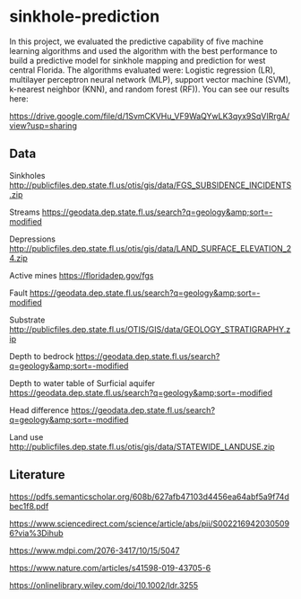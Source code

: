 # sinkhole-prediction

In this project, we evaluated the predictive capability of five machine learning algorithms and used the algorithm with the best performance to build a predictive model for sinkhole mapping and prediction for west central Florida. The algorithms evaluated were: Logistic regression (LR), multilayer perceptron neural network (MLP), support vector machine (SVM), k-nearest neighbor (KNN), and random forest (RF)). You can see our results here:

https://drive.google.com/file/d/1SvmCKVHu_VF9WaQYwLK3qyx9SqVIRrgA/view?usp=sharing

## Data

Sinkholes 
http://publicfiles.dep.state.fl.us/otis/gis/data/FGS_SUBSIDENCE_INCIDENTS.zip

Streams
https://geodata.dep.state.fl.us/search?q=geology&amp;sort=-modified

Depressions
http://publicfiles.dep.state.fl.us/otis/gis/data/LAND_SURFACE_ELEVATION_24.zip

Active mines
https://floridadep.gov/fgs

Fault
https://geodata.dep.state.fl.us/search?q=geology&amp;sort=-modified

Substrate
http://publicfiles.dep.state.fl.us/OTIS/GIS/data/GEOLOGY_STRATIGRAPHY.zip

Depth to bedrock
https://geodata.dep.state.fl.us/search?q=geology&amp;sort=-modified

Depth to water table of Surficial aquifer
https://geodata.dep.state.fl.us/search?q=geology&amp;sort=-modified

Head difference
https://geodata.dep.state.fl.us/search?q=geology&amp;sort=-modified

Land use
http://publicfiles.dep.state.fl.us/otis/gis/data/STATEWIDE_LANDUSE.zip


## Literature

https://pdfs.semanticscholar.org/608b/627afb47103d4456ea64abf5a9f74dbec1f8.pdf

https://www.sciencedirect.com/science/article/abs/pii/S0022169420305096?via%3Dihub

https://www.mdpi.com/2076-3417/10/15/5047

https://www.nature.com/articles/s41598-019-43705-6

https://onlinelibrary.wiley.com/doi/10.1002/ldr.3255
